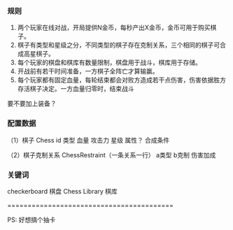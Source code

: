### 规则
1. 两个玩家在线对战，开局提供N金币，每秒产出X金币，金币可用于购买棋子。
2. 棋子有类型和星级之分，不同类型的棋子存在克制关系，三个相同的棋子可合成高星棋子。
3. 每个玩家的棋盘和棋库有数量限制，棋盘用于战斗，棋库用于存储。
4. 开战前有若干时间准备，一方棋子全阵亡才算输赢。
5. 每个玩家都有固定血量，每轮结束都会对败方造成若干点伤害，伤害依据胜方存活棋子决定。一方血量归零时，结束战斗

要不要加上装备？

### 配置数据

（1）棋子 Chess
id
类型
血量
攻击力
星级
属性？
合成条件

（2）棋子克制关系 ChessRestraint（一条关系一行）
a类型
b克制
伤害加成

### 关键词
checkerboard 棋盘
Chess Library 棋库

=========================================

PS: 好想搞个抽卡
